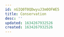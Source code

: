 ```yaml
---
id: nGIQ0T0QDwyuJ3m0OFWE5
title: Conservation
desc: ''
updated: 1634267932526
created: 1634267932526
---
```


